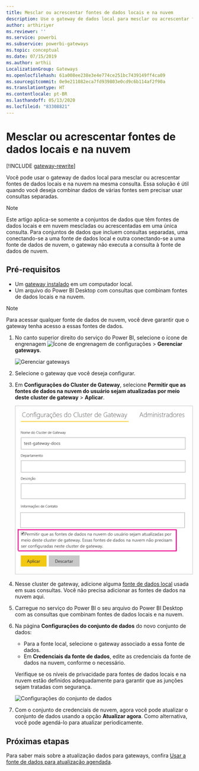 ```yaml
---
title: Mesclar ou acrescentar fontes de dados locais e na nuvem
description: Use o gateway de dados local para mesclar ou acrescentar fontes de dados locais e na nuvem na mesma consulta.
author: arthiriyer
ms.reviewer: ''
ms.service: powerbi
ms.subservice: powerbi-gateways
ms.topic: conceptual
ms.date: 07/15/2019
ms.author: arthii
LocalizationGroup: Gateways
ms.openlocfilehash: 61a008ee238e3e4e774ce251bc7439149ff4ca09
ms.sourcegitcommit: 0e9e211082eca7fd939803e0cd9c6b114af2f90a
ms.translationtype: HT
ms.contentlocale: pt-BR
ms.lasthandoff: 05/13/2020
ms.locfileid: "83308821"
---
```

# <a name="merge-or-append-on-premises-and-cloud-data-sources"></a>Mesclar ou acrescentar fontes de dados locais e na nuvem

[!INCLUDE [gateway-rewrite](../includes/gateway-rewrite.md)]

Você pode usar o gateway de dados local para mesclar ou acrescentar fontes de dados locais e na nuvem na mesma consulta. Essa solução é útil quando você deseja combinar dados de várias fontes sem precisar usar consultas separadas.

>[!NOTE]
>Este artigo aplica-se somente a conjuntos de dados que têm fontes de dados locais e em nuvem mescladas ou acrescentadas em uma única consulta. Para conjuntos de dados que incluem consultas separadas, uma conectando-se a uma fonte de dados local e outra conectando-se a uma fonte de dados de nuvem, o gateway não executa a consulta à fonte de dados de nuvem.

## <a name="prerequisites"></a>Pré-requisitos

- Um [gateway instalado](/data-integration/gateway/service-gateway-install) em um computador local.
- Um arquivo do Power BI Desktop com consultas que combinam fontes de dados locais e na nuvem.

>[!NOTE]
>Para acessar qualquer fonte de dados de nuvem, você deve garantir que o gateway tenha acesso a essas fontes de dados.

1. No canto superior direito do serviço do Power BI, selecione o ícone de engrenagem ![Ícone de engrenagem de configurações](media/service-gateway-mashup-on-premises-cloud/icon-gear.png) > **Gerenciar gateways**.

    ![Gerenciar gateways](media/service-gateway-mashup-on-premises-cloud/manage-gateways.png)

2. Selecione o gateway que você deseja configurar.

3. Em **Configurações do Cluster de Gateway**, selecione **Permitir que as fontes de dados na nuvem do usuário sejam atualizadas por meio deste cluster de gateway** > **Aplicar**.

    ![Atualizar por meio deste cluster de gateway](media/service-gateway-mashup-on-premises-cloud/refresh-gateway-cluster.png)

4. Nesse cluster de gateway, adicione alguma [fonte de dados local](service-gateway-enterprise-manage-scheduled-refresh.md#add-a-data-source) usada em suas consultas. Você não precisa adicionar as fontes de dados na nuvem aqui.

5. Carregue no serviço do Power BI o seu arquivo do Power BI Desktop com as consultas que combinam fontes de dados locais e na nuvem.

6. Na página **Configurações do conjunto de dados** do novo conjunto de dados:

   - Para a fonte local, selecione o gateway associado a essa fonte de dados.
   - Em **Credenciais da fonte de dados**, edite as credenciais da fonte de dados na nuvem, conforme o necessário.

    Verifique se os níveis de privacidade para fontes de dados locais e na nuvem estão definidos adequadamente para garantir que as junções sejam tratadas com segurança.

     ![Configurações do conjunto de dados](media/service-gateway-mashup-on-premises-cloud/dataset-settings.png)

7. Com o conjunto de credenciais de nuvem, agora você pode atualizar o conjunto de dados usando a opção **Atualizar agora**. Como alternativa, você pode agendá-lo para atualizar periodicamente.

## <a name="next-steps"></a>Próximas etapas

Para saber mais sobre a atualização dados para gateways, confira [Usar a fonte de dados para atualização agendada](service-gateway-enterprise-manage-scheduled-refresh.md#use-the-data-source-for-scheduled-refresh).
